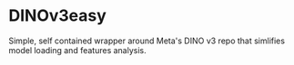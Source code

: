 # DINOv3easy
Simple, self contained wrapper around Meta's DINO v3 repo that simlifies model loading and features analysis.
